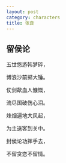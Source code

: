 ```yaml
---
layout: post
category: characters
title: 张良
---
```


## 留侯论 ##

五世悠游韩梦碎，

博浪沙前掷大锤。

仗剑歃血人慷慨，

流尽国破伤心泪。

烽烟遍地大风起，

为主送客到关中。

封侯论功挥手去，

不留贪恋不留情。